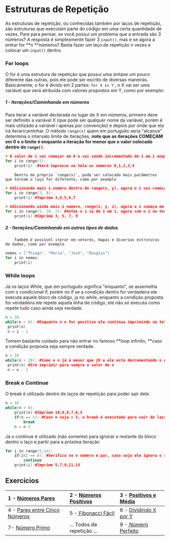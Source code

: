 # Estruturas de Repetição

As  estruturas de repetição, ou conhecidas também por laços de repetição, são estruturas que executam parte do código em uma certa quantidade de vezes. Pare para pensar, se você possui um problema que a entrada são 3 números? A resposta é simplesmente fazer 3 `input()`, mas e se agora a entrar for **n **números? Basta fazer um laço de repetição n vezes e colocar um `input()` dentro.

### For loops

O for é uma estrutura de repetição que possui uma sintaxe um pouco diferente das outras, pois ele pode ser escrito de diversas maneiras. Basicamente, o for é divido em 2 partes: `for X in Y` , o X vai ser uma variável que será atribuída com valores propostos em Y, como por exemplo:

##### 1 - Iterações/Caminhando em números

Para iterar a variável declarada no lugar de X em números, primeiro deve ser definido a variável X \(que pode ser qualquer nome da variável, porém é mais utilizado a variável i apenas por convenção\) e depois por onde que ela irá iterar/caminhar. O método `range(x)` quem em português seria "alcance" determina o intervalo limite de iterações, **note que as iterações COMEÇAM em 0** **e o limite é enquanto a iteração for menor que o valor colocado dentro do `range()`.**

```cpp
# O valor de i vai começar em 0 e vai sendo incrementado de 1 em 1 enquanto i < 5
for i in range(5):
    print(i)  #Será impresso na tela os números 0,1,2,3,4
```

        Dentro do próprio `range(x)`, pode ser colocado mais parâmetros que tornam o laço for diferente, como por exemplo

```cpp
# Adicionando mais 1 numero dentro do range(x, y), agora o i vai começar em x e continua enquanto x < y
for i in range(3, 8):
    print(i) #Imprime 3,4,5,6,7

# Adicionando ainda mais 1 numero, range(x, y, z), agora o i começa em x, vai até y e vai pulando de z em z
for i in range(3, 10, 2): #Antes o i ia de 1 em 1, agora com o 2 no terceiro parâmetro ele irá de 2 em 2
    print(i) #Imprime 3, 5, 7, 9
```

##### 2 - Iterações/Caminhando em outros tipos de dados

```
    Também é possível iterar em vetores, mapas e diversas estruturas de dados, como por exemplo
```

```cpp
nomes = ["Thiago", "Maria", "José", "Douglas"]
for i in nomes:
    print(i)
```

### **While loops**

Já os laços While, que em português significa "enquanto", se assemelha com o condicional if, porém no if se a condição dentro for verdadeira ele executa aquele bloco de código, ja no while, enquanto a condição proposta for verdadeira ele repete aquela linha de código, ele não só executa como repete tudo caso ainda seja verdade.

```cpp
n = 10
while(n > 0): #Enquanto o n for positivo ele continua imprimindo na tela e a cada iteração ele diminui uma unidade de n
 print(n)
 n = i - 1
```

Tomem bastante cuidado para não entrar no famoso **loop infinito, **caso a condição proposta seja sempre verdade.

```cpp
n = 10
while(n < 20): #Como o n já é menor que 20 e ele está decrementando o n, a condição de dentro SEMPRE será verdade
 print(n) #Irá imprimir para sempre o valor de n
 n = n - 1
```

### Break e Continue

O break é utilizado dentro de laços de repetição para poder sair dele.

```cpp
n = 10
while(n > 0):
    print(n) #Imprime 10,9,8,7,6,5
    if(n == 5): #Caso n seja = 5, o break é executado para sair do laço
        break
    n = n-1
```

Já o continue é utilizado \(não somente\)  para ignorar o restante do bloco dentro o laço e partir para a próxima iteração

```cpp
for i in range(5,14):
    if(i%2 == 0): #Verifica se o número é par, caso seja ele ignora o resto do código e vai para o próximo número
        continue
    print(i) #Imprime 5,7,9,11,13
```

## Exercícios

| 1 - [Números Pares](https://www.urionlinejudge.com.br/judge/pt/problems/view/1059) | 2 - [Números Positivos](https://www.urionlinejudge.com.br/judge/pt/problems/view/1060) | 3 - [Positivos e Média](https://www.urionlinejudge.com.br/judge/pt/problems/view/1064) |
| :--- | :--- | :--- |
| 4 - [Pares entre Cinco Números](https://www.urionlinejudge.com.br/judge/pt/problems/view/1065) | 5 -[ Fibonacci Fácil](https://www.urionlinejudge.com.br/judge/pt/problems/view/1151) | 6 - [Dividindo X por Y](https://www.urionlinejudge.com.br/judge/pt/problems/view/1116) |
| 7-   [Número Primo](https://www.urionlinejudge.com.br/judge/pt/problems/view/1165) | ... Todos de repetição ... | 9 -[ Número Perfeito](https://www.urionlinejudge.com.br/judge/pt/problems/view/1164) |



